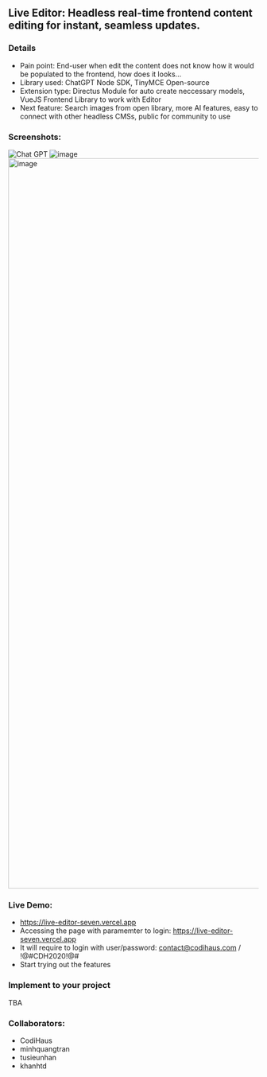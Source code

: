 ## Live Editor: Headless real-time frontend content editing for instant, seamless updates.

### Details

- Pain point: End-user when edit the content does not know how it would be populated to the frontend, how does it looks...
- Library used: ChatGPT Node SDK, TinyMCE Open-source
- Extension type: Directus Module for auto create neccessary models, VueJS Frontend Library to work with Editor
- Next feature: Search images from open library, more AI features, easy to connect with other headless CMSs, public for community to use

### Screenshots:

![Chat GPT](https://github.com/codihaus/live-editor/assets/68498487/57309ea3-1ea1-483e-8867-7e0f9e04b4da)
![image](https://github.com/codihaus/live-editor/assets/68498487/6ae7583d-b38d-440d-8402-1eddbefce9b3)
<img width="1469" alt="image" src="https://github.com/codihaus/live-editor/assets/68498487/44669e8e-9a21-4d06-888d-8777f3d30dc5">

### Live Demo:

- https://live-editor-seven.vercel.app
- Accessing the page with paramemter to login: https://live-editor-seven.vercel.app
- It will require to login with user/password: contact@codihaus.com / !@#CDH2020!@#
- Start trying out the features

### Implement to your project

TBA

### Collaborators:

- CodiHaus
- minhquangtran
- tusieunhan
- khanhtd
